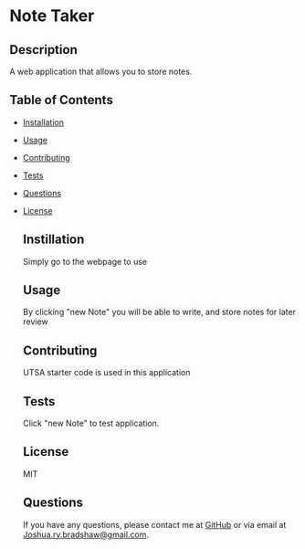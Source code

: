
# Note Taker

## Description
  A web application that allows you to store notes.

## Table of Contents
- [Installation](#installation)
- [Usage](#usage)
- [Contributing](#contributing)
- [Tests](#tests)
- [Questions](#questions)
- [License](#license)

  ## Instillation
  Simply go to the webpage to use

  ## Usage
  By clicking "new Note" you will be able to write, and store notes for later review

  ## Contributing
  UTSA starter code is used in this application

  ## Tests
  Click "new Note" to test application. 

  ## License
  MIT
  
  ## Questions
  If you have any questions, please contact me at [GitHub](https://github.com/Jbradu2) or via email at Joshua.ry.bradshaw@gmail.com.
  